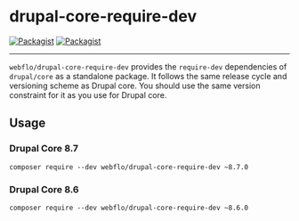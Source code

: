 # drupal-core-require-dev
[![Packagist](https://img.shields.io/packagist/v/webflo/drupal-core-require-dev.svg)](https://packagist.org/packages/webflo/drupal-core-require-dev)
 [![Packagist](https://img.shields.io/packagist/dt/webflo/drupal-core-require-dev.svg)](https://packagist.org/packages/webflo/drupal-core-require-dev)

---

``webflo/drupal-core-require-dev`` provides the ``require-dev`` dependencies of ``drupal/core`` as a standalone package. It follows the same release cycle and versioning scheme as Drupal core. You should use the same version constraint for it as you use for Drupal core.

## Usage

### Drupal Core 8.7

``composer require --dev webflo/drupal-core-require-dev ~8.7.0``

### Drupal Core 8.6

``composer require --dev webflo/drupal-core-require-dev ~8.6.0``

